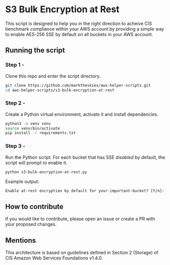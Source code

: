 # S3 Bulk Encryption at Rest

This script is designed to help you in the right direction to acheive CIS benchmark compliance within your AWS account by providing a simple way to enable AES-256 SSE by default on all buckets in your AWS account.

## Running the script

### Step 1 -

Clone this repo and enter the script directory.

```bash
git clone https://github.com/marktheskies/aws-helper-scripts.git
cd aws-helper-scripts/s3-bulk-encryption-at-rest
```

### Step 2 -

Create a Python virtual environment, activate it and install dependencies.

```bash
python3 -m venv venv
source venv/bin/activate
pip install -r requirements.txt
```

### Step 3 -

Run the Python script. For each bucket that has SSE _disabled_ by default, the script will prompt to enable it.

```bash
python s3-bulk-encryption-at-rest.py
```

Example output:

```
Enable at-rest encryption by default for your-important-bucket? [Y/n]:
```

## How to contribute

If you would like to contribute, please open an issue or create a PR with your proposed changes.

## Mentions

This architecture is based on guidelines defined in Section 2 (Storage) of CIS Amazon Web Services Foundations v1.4.0.
